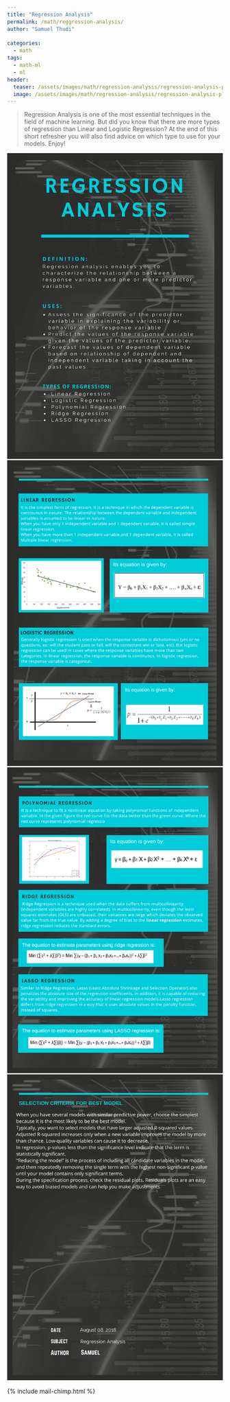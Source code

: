 ```yaml
---
title: "Regression Analysis"
permalink: /math/reggression-analysis/
author: "Samuel Thudi"

categories:
  - math
tags:
  - math-ml
  - ml
header:
  teaser: /assets/images/math/regression-analysis/regression-analysis-plant.jpg
  image: /assets/images/math/regression-analysis/regression-analysis-plant.jpg
---
```


> Regression Analysis is one of the most essential techniques in the field of machine learning. 
But did you know that there are more types of regression than Linear and Logistic Regression? 
At the end of this short refresher you will also find advice on which type to use for your models. Enjoy!

<img src="/assets/images/math/regression-analysis/Regression-1.png" alt="regression info graphic"/>
<img src="/assets/images/math/regression-analysis/Regression-2.png" alt="regression info graphic"/>
<img src="/assets/images/math/regression-analysis/Regression-3.png" alt="regression info graphic"/>
<img src="/assets/images/math/regression-analysis/Regression-4.png" alt="regression info graphic"/>

{% include mail-chimp.html %}
